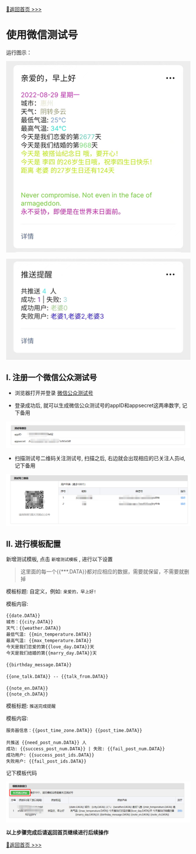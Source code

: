 [📌返回首页 >>>](../../README.md)

# 使用微信测试号

运行图示：

![图片无法查看请移步顶部访问 国内备用仓库地址](../../img/how-to-use/run-img.jpg)

![图片无法查看请移步顶部访问 国内备用仓库地址)](../../img/how-to-use/run-img-2.jpg)

## Ⅰ. 注册一个微信公众测试号

- 浏览器打开并登录 [微信公众测试号](https://mp.weixin.qq.com/debug/cgi-bin/sandbox?t=sandbox/login)

- 登录成功后, 就可以生成微信公众测试号的appID和appsecret这两串数字, 记下备用

![图片无法查看请移步顶部访问 国内备用仓库地址](../../img/how-to-use/wx-test-id.png)

- 扫描测试号二维码关注测试号, 扫描之后, 右边就会出现相应的已关注人员id, 记下备用

![图片无法查看请移步顶部访问 国内备用仓库地址](../../img/how-to-use/wx-test-follow.png)

## Ⅱ. 进行模板配置

新增测试模板, 点击 `新增测试模板` , 进行以下设置


> 这里面的每一个{{***.DATA}}都对应相应的数据，需要就保留，不需要就删掉


模板标题: 自定义，例如: `亲爱的，早上好!`

模板内容:

```
{{date.DATA}} 
城市：{{city.DATA}} 
天气：{{weather.DATA}} 
最低气温: {{min_temperature.DATA}} 
最高气温: {{max_temperature.DATA}} 
今天是我们恋爱的第{{love_day.DATA}}天
今天是我们结婚的第{{marry_day.DATA}}天

{{birthday_message.DATA}}

{{one_talk.DATA}} -- {{talk_from.DATA}}

{{note_en.DATA}} 
{{note_ch.DATA}}
```

模板标题: `推送完成提醒`

模板内容:

```
服务器信息：{{post_time_zone.DATA}} {{post_time.DATA}}

共推送 {{need_post_num.DATA}} 人
成功: {{success_post_num.DATA}} | 失败: {{fail_post_num.DATA}}
成功用户: {{success_post_ids.DATA}}
失败用户: {{fail_post_ids.DATA}}
```

记下模板代码

![图片无法查看请移步顶部访问 国内备用仓库地址](../../img/how-to-use/wx-test-tmp.png)


**以上步骤完成后请返回首页继续进行后续操作**

[📌返回首页 >>>](../../README.md)